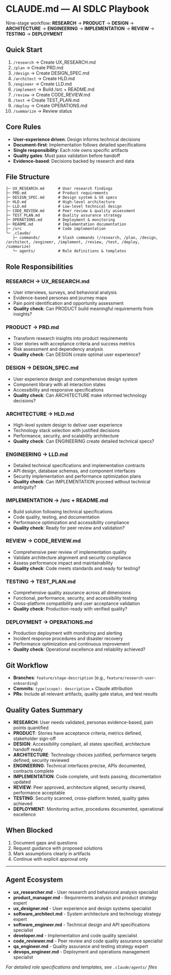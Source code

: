 # CLAUDE.md — AI SDLC Playbook

Nine-stage workflow: **RESEARCH** → **PRODUCT** → **DESIGN** → **ARCHITECTURE** → **ENGINEERING** → **IMPLEMENTATION** → **REVIEW** → **TESTING** → **DEPLOYMENT**

## Quick Start
1. `/research` → Create UX_RESEARCH.md
2. `/plan` → Create PRD.md
3. `/design` → Create DESIGN_SPEC.md
4. `/architect` → Create HLD.md
5. `/engineer` → Create LLD.md
6. `/implement` → Build /src + README.md
7. `/review` → Create CODE_REVIEW.md
8. `/test` → Create TEST_PLAN.md
9. `/deploy` → Create OPERATIONS.md
10. `/summarize` → Review status

## Core Rules
- **User-experience driven**: Design informs technical decisions
- **Document-first**: Implementation follows detailed specifications
- **Single responsibility**: Each role owns specific artifacts
- **Quality gates**: Must pass validation before handoff
- **Evidence-based**: Decisions backed by research and data

## File Structure
```
├─ UX_RESEARCH.md      # User research findings
├─ PRD.md              # Product requirements
├─ DESIGN_SPEC.md      # Design system & UX specs
├─ HLD.md              # High-level architecture
├─ LLD.md              # Low-level technical design
├─ CODE_REVIEW.md      # Peer review & quality assessment
├─ TEST_PLAN.md        # Quality assurance strategy
├─ OPERATIONS.md       # Deployment & monitoring
├─ README.md           # Implementation documentation
├─ /src                # Code implementation
└─ .claude/
   ├─ commands/        # Slash commands (/research, /plan, /design, /architect, /engineer, /implement, /review, /test, /deploy, /summarize)
   └─ agents/          # Role definitions & templates
```

## Role Responsibilities

### RESEARCH → UX_RESEARCH.md
- User interviews, surveys, and behavioral analysis
- Evidence-based personas and journey maps
- Pain point identification and opportunity assessment
- **Quality check**: Can PRODUCT build meaningful requirements from insights?

### PRODUCT → PRD.md
- Transform research insights into product requirements
- User stories with acceptance criteria and success metrics
- Risk assessment and dependency analysis
- **Quality check**: Can DESIGN create optimal user experience?

### DESIGN → DESIGN_SPEC.md  
- User experience design and comprehensive design system
- Component library with all interaction states
- Accessibility and responsive specifications
- **Quality check**: Can ARCHITECTURE make informed technology decisions?

### ARCHITECTURE → HLD.md
- High-level system design to deliver user experience
- Technology stack selection with justified decisions
- Performance, security, and scalability architecture
- **Quality check**: Can ENGINEERING create detailed technical specs?

### ENGINEERING → LLD.md
- Detailed technical specifications and implementation contracts
- API design, database schemas, and component interfaces
- Security implementation and performance optimization plans
- **Quality check**: Can IMPLEMENTATION proceed without technical ambiguity?

### IMPLEMENTATION → /src + README.md
- Build solution following technical specifications
- Code quality, testing, and documentation
- Performance optimization and accessibility compliance
- **Quality check**: Ready for peer review and validation?

### REVIEW → CODE_REVIEW.md
- Comprehensive peer review of implementation quality
- Validate architecture alignment and security compliance
- Assess performance impact and maintainability
- **Quality check**: Code meets standards and ready for testing?

### TESTING → TEST_PLAN.md
- Comprehensive quality assurance across all dimensions
- Functional, performance, security, and accessibility testing
- Cross-platform compatibility and user acceptance validation
- **Quality check**: Production-ready with verified quality?

### DEPLOYMENT → OPERATIONS.md
- Production deployment with monitoring and alerting
- Incident response procedures and disaster recovery
- Performance optimization and continuous improvement
- **Quality check**: Operational excellence and reliability achieved?

## Git Workflow
- **Branches**: `feature/stage-description` (e.g., `feature/research-user-onboarding`)
- **Commits**: `type(scope): description` + Claude attribution
- **PRs**: Include all relevant artifacts, quality gate status, and test results

## Quality Gates Summary
- **RESEARCH**: User needs validated, personas evidence-based, pain points quantified
- **PRODUCT**: Stories have acceptance criteria, metrics defined, stakeholder sign-off
- **DESIGN**: Accessibility compliant, all states specified, architecture handoff ready
- **ARCHITECTURE**: Technology choices justified, performance targets defined, security reviewed
- **ENGINEERING**: Technical interfaces precise, APIs documented, contracts complete
- **IMPLEMENTATION**: Code complete, unit tests passing, documentation updated
- **REVIEW**: Peer approved, architecture aligned, security cleared, performance acceptable
- **TESTING**: Security scanned, cross-platform tested, quality gates achieved
- **DEPLOYMENT**: Monitoring active, procedures documented, operational excellence

## When Blocked
1. Document gaps and questions
2. Request guidance with proposed solutions
3. Mark assumptions clearly in artifacts
4. Continue with explicit approval only

---

## Agent Ecosystem
- **ux_researcher.md** - User research and behavioral analysis specialist
- **product_manager.md** - Requirements analysis and product strategy expert
- **ux_designer.md** - User experience and design systems specialist  
- **software_architect.md** - System architecture and technology strategy expert
- **software_engineer.md** - Technical design and API specifications specialist
- **developer.md** - Implementation and code quality specialist
- **code_reviewer.md** - Peer review and code quality assurance specialist
- **qa_engineer.md** - Quality assurance and testing strategy expert
- **devops_engineer.md** - Deployment and operations management specialist

*For detailed role specifications and templates, see `.claude/agents/` files*